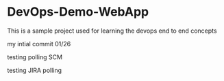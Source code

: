 # DevOps-Demo-WebApp
This is a sample project used for learning the devops end to end concepts

my intial commit 01/26

testing polling SCM


testing JIRA polling

